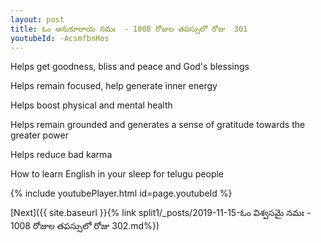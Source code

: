 ```yaml
---
layout: post
title: ఓం అనుకూలాయ నమః  - 1008 రోజుల తపస్సులో రోజు  301
youtubeId: -AcsmfbnHos
---
```

 
 
Helps get goodness, bliss and peace and God's blessings
 
Helps remain focused, help generate inner energy 
 
Helps boost physical and mental health 
 
Helps remain grounded and generates a sense of gratitude towards the greater power 
 
Helps reduce bad karma
 
How to learn English in your sleep for telugu people
 
 
 
 


{% include youtubePlayer.html id=page.youtubeId %}
 
[Next]({{ site.baseurl }}{% link split1/_posts/2019-11-15-ఓం విశ్వసమై నమః  - 1008 రోజుల తపస్సులో రోజు  302.md%})
 
